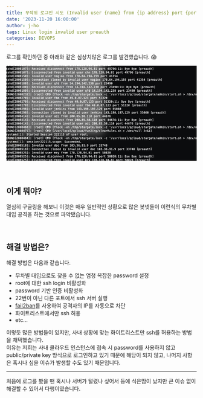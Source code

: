 ```yaml
---
title: 무작위 로그인 시도 (Invalid user {name} from {ip address} port {port})
date: '2023-11-20 16:00:00'
author: j-ho
tags: Linux login invalid user preauth
categories: DEVOPS
---
```


로그를 확인하던 중 아래와 같은 심상치않은 로그를 발견했습니다. 😱

![image1](image1.png)

<br >

## 이게 뭐야?

열심히 구글링을 해보니 이것은 매우 일반적인 상황으로 많은 봇넷들이 이런식의 무차별 대입 공격을 하는 것으로 파악됐습니다.

<br >

## 해결 방법은?

해결 방법은 다음과 같습니다.

- 무차별 대입으로도 찾을 수 없는 엄청 복잡한 password 설정
- root에 대한 ssh login 비활성화
- password 기반 인증 비활성화
- 22번이 아닌 다른 포트에서 ssh 서버 실행
- [fail2ban](https://github.com/fail2ban/fail2ban)를 사용하여 공격자의 IP를 자동으로 차단
- 화이트리스트에서만 ssh 허용
- etc...

이렇듯 많은 방법들이 있지만, 사내 상황에 맞는 화이트리스트만 ssh를 허용하는 방법을 채택했습니다. <br >
이유는 저희는 사내 클라우드 인스턴스에 접속 시 password를 사용하지 않고 public/private key 방식으로 로그인하고 있기 때문에 해당이 되지 않고, 나머지 사항은 혹시나 싶을 이슈가 발생할 수도 있기 때문입니다.

---

처음에 로그를 봤을 땐 혹시나 서버가 털렸나 싶어서 등에 식은땀이 났지만 큰 이슈 없이 해결할 수 있어서 다행이였습니다.

```toc

```
